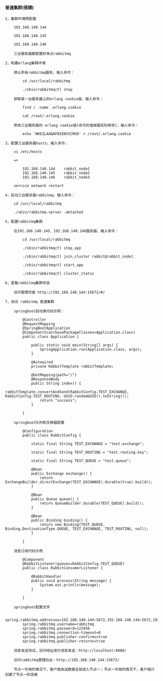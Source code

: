 
#### 普通集群(搭建)

    1，集群环境预配置

        192.168.140.144

        192.168.140.145

        192.168.140.146

        三台服务器都配置好单点rabbitmq

    2，构建erlang集群环境

        停止所有rabbitmq服务，输入命令：

            cd /usr/local/rabbitmq

            ./sbin/rabbitmqctl stop

        获取某一台服务器上的erlang cookie值，输入命令：

            find / -name .erlang.cookie

            cat /root/.erlang.cookie

        修改三台服务器的 erlang cookie值(命令的值根据实际修改)，输入命令：

            echo 'WKEZLAAQAFNIENYSCMVD' > /root/.erlang.cookie

    3，配置三台服务器hosts，输入命令：

        vi /etc/hosts

        =>

            192.168.140.144    rabbit_node1
            192.168.140.145    rabbit_node2
            192.168.140.146    rabbit_node3

        service network restart

    4，启动三台服务器rabbitmq，输入命令：

        cd /usr/local/rabbitmq

        ./sbin/rabbitmq-server -detached

    5，配置rabbitmq集群

        在192.168.140.145、192.168.140.146服务器，输入命令：

            cd /usr/local/rabbitmq

            ./sbin/rabbitmqctl stop_app

            ./sbin/rabbitmqctl join_cluster rabbit@rabbit_node1

            ./sbin/rabbitmqctl start_app

            ./sbin/rabbitmqctl cluster_status

    6，查看rabbitmq集群状态

        访问管理页面 http://192.168.140.144:15672/#/

    7，测试 rabbitmq 普通集群

        springboot启动类代码示例：

            @Controller
            @RequestMapping
            @SpringBootApplication
            @ComponentScan(basePackageClasses=Application.class)
            public class Application {

                public static void main(String[] args) {
                    SpringApplication.run(Application.class, args);
                }

                @Autowired
                private RabbitTemplate rabbitTemplate;

                @GetMapping(path="/")
                @ResponseBody
                public String index() {
                    rabbitTemplate.convertAndSend(RabbitConfig.TEST_EXCHANGE, RabbitConfig.TEST_ROUTING, UUID.randomUUID().toString());
                    return "success";
                }

            }

        springboot队列和交换器配置

            @Configuration
            public class RabbitConfig {

                static final String TEST_EXCHANGE = "test.exchange";

                static final String TEST_ROUTING = "test.routing.key";

                static final String TEST_QUEUE = "test.queue";

                @Bean
                public Exchange exchange() {
                    return ExchangeBuilder.directExchange(TEST_EXCHANGE).durable(true).build();
                }

                @Bean
                public Queue queue() {
                    return QueueBuilder.durable(TEST_QUEUE).build();
                }

                @Bean
                public Binding binding() {
                    return new Binding(TEST_QUEUE, Binding.DestinationType.QUEUE, TEST_EXCHANGE, TEST_ROUTING, null);
                }

            }

        消息订阅代码示例

            @Component
            @RabbitListener(queues=RabbitConfig.TEST_QUEUE)
            public class RabbitConsumerListener {

                @RabbitHandler
                public void process(String message) {
                    System.out.println(message);
                }

            }

        springboot配置文件

            spring.rabbitmq.addresses=192.168.140.144:5672,192.168.140.144:5672,192.168.140.144:5672
            spring.rabbitmq.username=rabbitmq
            spring.rabbitmq.password=123456
            spring.rabbitmq.connection-timeout=0
            spring.rabbitmq.publisher-confirms=true
            spring.rabbitmq.publisher-returns=true

        消息发送测试，访问地址进行消息发送：http://localhost:8888/

        访问rabbitmq管理后台：http://192.168.140.144:15672/

        节点一可用的情况下，客户端发送数据全部进入节点一；节点一可用的情况下，客户端只创建了节点一的连接

